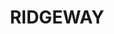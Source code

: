 ---
facts:
- Ridgeway is a suburb located within the Southern Highlands of New South Wales, Australia.
- It is approximately 130 km south-west of Sydney.
- The suburb falls under the local government area of Wingecarribee Shire Council.
- Ridgeway is known for its rural character and proximity to nature reserves.
- The area features a mix of residential properties, hobby farms, and open spaces.
- The name Ridgeway may derive from its location along a prominent ridge.
- The suburb is situated near the Hume Highway, providing relatively easy access to
  Sydney and other regional centres.
- Ridgeway experiences a temperate climate with four distinct seasons.
- The community is known for its peaceful and quiet atmosphere.
- Local amenities and services are available in nearby towns such as Mittagong and
  Bowral.
historical_events: []
lastmod: '2025-04-07T21:15:15+00:00'
latitude: -35.317402
layout: suburb
longitude: 149.257101
notable_people: []
postcode: '2620'
state: NSW
title: RIDGEWAY
tourist_locations: []
url: /nsw/ridgeway/
---